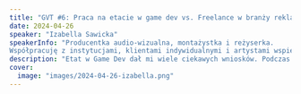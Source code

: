 ```yaml
---
title: "GVT #6: Praca na etacie w game dev vs. Freelance w branży reklamowej i artystycznej"
date: 2024-04-26
speaker: "Izabella Sawicka"
speakerInfo: "Producentka audio-wizualna, montażystka i reżyserka.
Współpracuję z instytucjami, klientami indywidualnymi i artystami wspierając ich w budowaniu wizerunku wizualnego. Zajmuję się kompleksową realizacją produkcji audiowizualnych: od opracowania pomysłu oraz scenariusza, poprzez planowanie i organizację, a także dobór odpowiednich podwykonawców, koordynowanie pracy artystów, aż do postprodukcji dźwięku i obrazu, który jako specjalistka z zakresu montażu filmowego, realizuję samodzielnie."
description: "Etat w Game Dev dał mi wiele ciekawych wniosków. Podczas pracy nad projektami gamingowymi zajmowałam się koordynacją animacji 2D, nagrywaniem głosów aktorów oraz nadzorem nad oprawą muzyczną i graficzną. Chciałabym podzielić się z Wami moimi doświadczeniami i porównać tę formę współpracy z freelancem w branży reklamowej i artystycznej."
cover:
  image: "images/2024-04-26-izabella.png"
---
```

